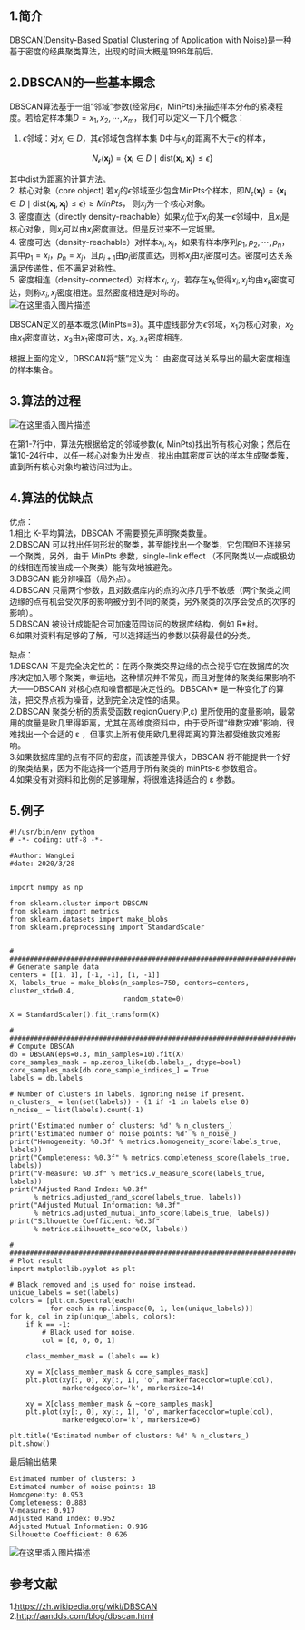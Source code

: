 ## 1.简介
DBSCAN(Density-Based Spatial Clustering of Application with Noise)是一种基于密度的经典聚类算法，出现的时间大概是1996年前后。  

## 2.DBSCAN的一些基本概念
DBSCAN算法基于一组“邻域”参数(经常用$\epsilon$，MinPts)来描述样本分布的紧凑程度。若给定样本集$D= x_1, x_2, \cdots,x_m$，我们可以定义一下几个概念：  

1. $\epsilon$邻域：对$x_j \in  D$，其$\epsilon$邻域包含样本集 D中与$x_j$的距离不大于$\epsilon$的样本，  

$$N_{\epsilon}(\boldsymbol{x_j}) = \{ \boldsymbol{x_i} \in D \mid \text{dist}(\boldsymbol{x_i}, \boldsymbol{x_j}) \le \epsilon \}$$  

其中dist为距离的计算方法。  
2. 核心对象（core object) 若$x_j$的$\epsilon$邻域至少包含MinPts个样本，即$N_{\epsilon}(\boldsymbol{x_j}) = \{ \boldsymbol{x_i} \in D \mid \text{dist}(\boldsymbol{x_i}, \boldsymbol{x_j}) \le \epsilon \}  \geq MinPts$， 则$x_j$为一个核心对象。  
3. 密度直达（directly density-reachable）如果$x_j$位于$x_i$的某一$\epsilon$邻域中，且$x_i$是核心对象，则$x_j$可以由$x_i$密度直达。但是反过来不一定城里。  
4. 密度可达（density-reachable）对样本$x_i, x_j$，如果有样本序列$p_1, p_2, \cdots, p_n$，其中$p_1 = x_i， p_n = x_j$，且$p_{i+1}$由$p_i$密度直达，则称$x_j$由$x_i$密度可达。密度可达关系满足传递性，但不满足对称性。  
5. 密度相连（density-connected）对样本$x_i, x_j$，若存在$x_k$使得$x_i, x_j$均由$x_k$密度可达，则称$x_i, x_j$密度相连。显然密度相连是对称的。  
![在这里插入图片描述](https://github.com/bitcarmanlee/easy-algorithm-interview-photo/blob/master/traditional-algorithm/cluster/dbscan/1.jpg)  

DBSCAN定义的基本概念(MinPts=3)。其中虚线部分为$\epsilon$邻域，$x_1$为核心对象，$x_2$由$x_1$密度直达，$x_3$由$x_1$密度可达，$x_3, x_4$密度相连。  

根据上面的定义，DBSCAN将“簇”定义为： 由密度可达关系导出的最大密度相连的样本集合。  

## 3.算法的过程
![在这里插入图片描述](https://github.com/bitcarmanlee/easy-algorithm-interview-photo/blob/master/traditional-algorithm/cluster/dbscan/2.jpg)  

在第1-7行中，算法先根据给定的邻域参数($\epsilon$, MinPts)找出所有核心对象；然后在第10-24行中，以任一核心对象为出发点，找出由其密度可达的样本生成聚类簇，直到所有核心对象均被访问过为止。  

## 4.算法的优缺点
优点：  
1.相比 K-平均算法，DBSCAN 不需要预先声明聚类数量。  
2.DBSCAN 可以找出任何形状的聚类，甚至能找出一个聚类，它包围但不连接另一个聚类，另外，由于 MinPts 参数，single-link effect （不同聚类以一点或极幼的线相连而被当成一个聚类）能有效地被避免。  
3.DBSCAN 能分辨噪音（局外点）。  
4.DBSCAN 只需两个参数，且对数据库内的点的次序几乎不敏感（两个聚类之间边缘的点有机会受次序的影响被分到不同的聚类，另外聚类的次序会受点的次序的影响）。  
5.DBSCAN 被设计成能配合可加速范围访问的数据库结构，例如 R*树。  
6.如果对资料有足够的了解，可以选择适当的参数以获得最佳的分类。  

缺点：  
1.DBSCAN 不是完全决定性的：在两个聚类交界边缘的点会视乎它在数据库的次序决定加入哪个聚类，幸运地，这种情况并不常见，而且对整体的聚类结果影响不大——DBSCAN 对核心点和噪音都是决定性的。DBSCAN* 是一种变化了的算法，把交界点视为噪音，达到完全决定性的结果。  
2.DBSCAN 聚类分析的质素受函数 regionQuery(P,ε) 里所使用的度量影响，最常用的度量是欧几里得距离，尤其在高维度资料中，由于受所谓“维数灾难”影响，很难找出一个合适的 ε ，但事实上所有使用欧几里得距离的算法都受维数灾难影响。  
3.如果数据库里的点有不同的密度，而该差异很大，DBSCAN 将不能提供一个好的聚类结果，因为不能选择一个适用于所有聚类的 minPts-ε 参数组合。  
4.如果没有对资料和比例的足够理解，将很难选择适合的 ε 参数。  

## 5.例子

```
#!/usr/bin/env python
# -*- coding: utf-8 -*-

#Author: WangLei
#date: 2020/3/28


import numpy as np

from sklearn.cluster import DBSCAN
from sklearn import metrics
from sklearn.datasets import make_blobs
from sklearn.preprocessing import StandardScaler


# #############################################################################
# Generate sample data
centers = [[1, 1], [-1, -1], [1, -1]]
X, labels_true = make_blobs(n_samples=750, centers=centers, cluster_std=0.4,
                            random_state=0)

X = StandardScaler().fit_transform(X)

# #############################################################################
# Compute DBSCAN
db = DBSCAN(eps=0.3, min_samples=10).fit(X)
core_samples_mask = np.zeros_like(db.labels_, dtype=bool)
core_samples_mask[db.core_sample_indices_] = True
labels = db.labels_

# Number of clusters in labels, ignoring noise if present.
n_clusters_ = len(set(labels)) - (1 if -1 in labels else 0)
n_noise_ = list(labels).count(-1)

print('Estimated number of clusters: %d' % n_clusters_)
print('Estimated number of noise points: %d' % n_noise_)
print("Homogeneity: %0.3f" % metrics.homogeneity_score(labels_true, labels))
print("Completeness: %0.3f" % metrics.completeness_score(labels_true, labels))
print("V-measure: %0.3f" % metrics.v_measure_score(labels_true, labels))
print("Adjusted Rand Index: %0.3f"
      % metrics.adjusted_rand_score(labels_true, labels))
print("Adjusted Mutual Information: %0.3f"
      % metrics.adjusted_mutual_info_score(labels_true, labels))
print("Silhouette Coefficient: %0.3f"
      % metrics.silhouette_score(X, labels))

# #############################################################################
# Plot result
import matplotlib.pyplot as plt

# Black removed and is used for noise instead.
unique_labels = set(labels)
colors = [plt.cm.Spectral(each)
          for each in np.linspace(0, 1, len(unique_labels))]
for k, col in zip(unique_labels, colors):
    if k == -1:
        # Black used for noise.
        col = [0, 0, 0, 1]

    class_member_mask = (labels == k)

    xy = X[class_member_mask & core_samples_mask]
    plt.plot(xy[:, 0], xy[:, 1], 'o', markerfacecolor=tuple(col),
             markeredgecolor='k', markersize=14)

    xy = X[class_member_mask & ~core_samples_mask]
    plt.plot(xy[:, 0], xy[:, 1], 'o', markerfacecolor=tuple(col),
             markeredgecolor='k', markersize=6)

plt.title('Estimated number of clusters: %d' % n_clusters_)
plt.show()

```  

最后输出结果  

```
Estimated number of clusters: 3
Estimated number of noise points: 18
Homogeneity: 0.953
Completeness: 0.883
V-measure: 0.917
Adjusted Rand Index: 0.952
Adjusted Mutual Information: 0.916
Silhouette Coefficient: 0.626
```  

![在这里插入图片描述](https://github.com/bitcarmanlee/easy-algorithm-interview-photo/blob/master/traditional-algorithm/cluster/dbscan/3.png)  

## 参考文献
1.https://zh.wikipedia.org/wiki/DBSCAN  
2.http://aandds.com/blog/dbscan.html  